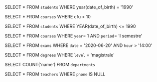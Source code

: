 SELECT * 
FROM `students`
WHERE year(date_of_birth) = '1990'


SELECT * 
FROM `courses`
WHERE cfu > 10


SELECT *
FROM `students`
WHERE YEAR(date_of_birth) <= 1990


SELECT *
FROM `courses`
WHERE `year`= 1 
AND `period`= 'I semestre'


SELECT *
FROM `exams`
WHERE `date` = '2020-06-20'
AND `hour` > '14:00'


SELECT *
FROM `degrees`
WHERE `level` = 'magistrale'


SELECT COUNT('name')
FROM `departments`


SELECT *
FROM `teachers`
WHERE `phone` IS NULL 